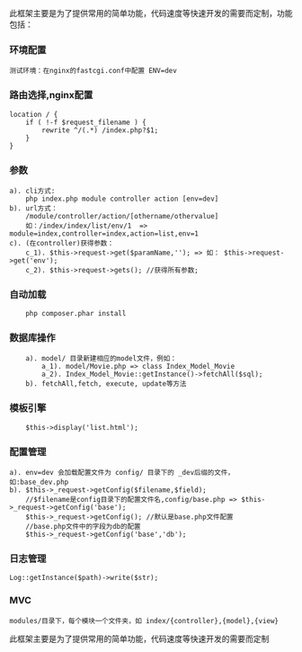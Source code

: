 此框架主要是为了提供常用的简单功能，代码速度等快速开发的需要而定制，功能包括：

### 环境配置
	测试环境：在nginx的fastcgi.conf中配置 ENV=dev
### 路由选择,nginx配置
	location / {
		if ( !-f $request_filename ) {
			rewrite ^/(.*) /index.php?$1;
		}
	}
### 参数
	a). cli方式:
		php index.php module controller action [env=dev]
	b). url方式：
		/module/controller/action/[othername/othervalue]
		如：/index/index/list/env/1  => module=index,controller=index,action=list,env=1
	c). (在controller)获得参数：
		c_1). $this->request->get($paramName,''); => 如： $this->request->get('env');
		c_2). $this->request->gets(); //获得所有参数;
### 自动加载
		php composer.phar install
### 数据库操作
		a). model/ 目录新建相应的model文件，例如：
			a_1). model/Movie.php => class Index_Model_Movie
			a_2). Index_Model_Movie::getInstance()->fetchAll($sql);
		b). fetchAll,fetch, execute, update等方法
					
### 模板引擎
		$this->display('list.html');
### 配置管理
	a). env=dev 会加载配置文件为 config/ 目录下的 _dev后缀的文件，如:base_dev.php
	b). $this->_request->getConfig($filename,$field);
		//$filename是config目录下的配置文件名,config/base.php => $this->_request->getConfig('base');
		$this->_request->getConfig(); //默认是base.php文件配置
		//base.php文件中的字段为db的配置
		$this->_request->getConfig('base','db');
	 
### 日志管理
	Log::getInstance($path)->write($str);
	
### MVC
	modules/目录下，每个模块一个文件夹，如 index/{controller},{model},{view}


此框架主要是为了提供常用的简单功能，代码速度等快速开发的需要而定制
